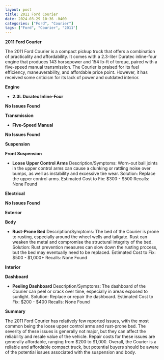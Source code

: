 ```yaml
---
layout: post
title: 2011 Ford Courier
date: 2024-03-29 10:36 -0400
categories: ["Ford", "Courier"]
tags: ["Ford", "Courier", "2011"]
---
```

**2011 Ford Courier**

The 2011 Ford Courier is a compact pickup truck that offers a combination of practicality and affordability. It comes with a 2.3-liter Duratec inline-four engine that produces 143 horsepower and 154 lb-ft of torque, paired with a five-speed manual transmission. The Courier is praised for its fuel efficiency, maneuverability, and affordable price point. However, it has received some criticism for its lack of power and outdated interior.

**Engine**

* **2.3L Duratec Inline-Four**

**No Issues Found**

**Transmission**

* **Five-Speed Manual**

**No Issues Found**

**Suspension**

**Front Suspension**

* **Loose Upper Control Arms**
Description/Symptoms: Worn-out ball joints in the upper control arms can cause a clunking or rattling noise over bumps, as well as instability and excessive tire wear.
Solution: Replace the upper control arms.
Estimated Cost to Fix: $300 - $500
Recalls: None Found

**Electrical**

**No Issues Found**

**Exterior**

**Body**

* **Rust-Prone Bed**
Description/Symptoms: The bed of the Courier is prone to rusting, especially around the wheel wells and tailgate. Rust can weaken the metal and compromise the structural integrity of the bed.
Solution: Rust prevention measures can slow down the rusting process, but the bed may eventually need to be replaced.
Estimated Cost to Fix: $500 - $1,000+
Recalls: None Found

**Interior**

**Dashboard**

* **Peeling Dashboard**
Description/Symptoms: The dashboard of the Courier can peel or crack over time, especially in areas exposed to sunlight.
Solution: Replace or repair the dashboard.
Estimated Cost to Fix: $200 - $400
Recalls: None Found

**Summary**

The 2011 Ford Courier has relatively few reported issues, with the most common being the loose upper control arms and rust-prone bed. The severity of these issues is generally not major, but they can affect the reliability and resale value of the vehicle. Repair costs for these issues are generally affordable, ranging from $200 to $1,000. Overall, the Courier is a reliable and affordable compact truck, but potential buyers should be aware of the potential issues associated with the suspension and body.
